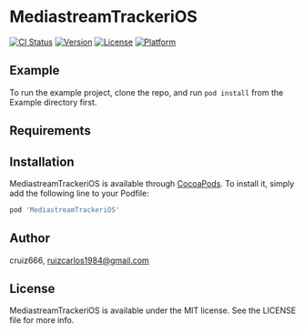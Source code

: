 # MediastreamTrackeriOS

[![CI Status](https://img.shields.io/travis/cruiz666/MediastreamTrackeriOS.svg?style=flat)](https://travis-ci.org/cruiz666/MediastreamTrackeriOS)
[![Version](https://img.shields.io/cocoapods/v/MediastreamTrackeriOS.svg?style=flat)](https://cocoapods.org/pods/MediastreamTrackeriOS)
[![License](https://img.shields.io/cocoapods/l/MediastreamTrackeriOS.svg?style=flat)](https://cocoapods.org/pods/MediastreamTrackeriOS)
[![Platform](https://img.shields.io/cocoapods/p/MediastreamTrackeriOS.svg?style=flat)](https://cocoapods.org/pods/MediastreamTrackeriOS)

## Example

To run the example project, clone the repo, and run `pod install` from the Example directory first.

## Requirements

## Installation

MediastreamTrackeriOS is available through [CocoaPods](https://cocoapods.org). To install
it, simply add the following line to your Podfile:

```ruby
pod 'MediastreamTrackeriOS'
```

## Author

cruiz666, ruizcarlos1984@gmail.com

## License

MediastreamTrackeriOS is available under the MIT license. See the LICENSE file for more info.
